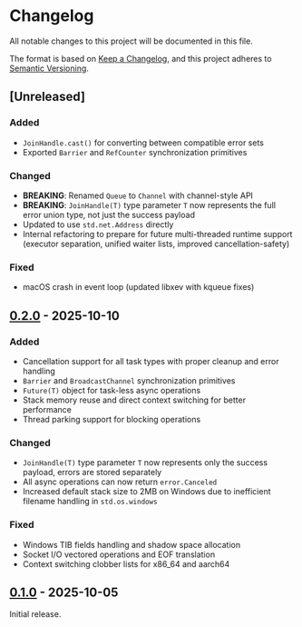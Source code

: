 # Changelog

All notable changes to this project will be documented in this file.

The format is based on [Keep a Changelog](https://keepachangelog.com/en/1.1.0/),
and this project adheres to [Semantic Versioning](https://semver.org/spec/v2.0.0.html).

## [Unreleased]

### Added

- `JoinHandle.cast()` for converting between compatible error sets
- Exported `Barrier` and `RefCounter` synchronization primitives

### Changed

- **BREAKING**: Renamed `Queue` to `Channel` with channel-style API
- **BREAKING**: `JoinHandle(T)` type parameter `T` now represents the full error union type, not just the success payload
- Updated to use `std.net.Address` directly
- Internal refactoring to prepare for future multi-threaded runtime support (executor separation, unified waiter lists, improved cancellation-safety)

### Fixed

- macOS crash in event loop (updated libxev with kqueue fixes)

## [0.2.0] - 2025-10-10

### Added

- Cancellation support for all task types with proper cleanup and error handling
- `Barrier` and `BroadcastChannel` synchronization primitives
- `Future(T)` object for task-less async operations
- Stack memory reuse and direct context switching for better performance
- Thread parking support for blocking operations

### Changed

- `JoinHandle(T)` type parameter `T` now represents only the success payload, errors are stored separately
- All async operations can now return `error.Canceled`
- Increased default stack size to 2MB on Windows due to inefficient filename handling in `std.os.windows`

### Fixed

- Windows TIB fields handling and shadow space allocation
- Socket I/O vectored operations and EOF translation
- Context switching clobber lists for x86_64 and aarch64

## [0.1.0] - 2025-10-05

Initial release.

[0.2.0]: https://github.com/lalinsky/zio/releases/tag/v0.2.0
[0.1.0]: https://github.com/lalinsky/zio/releases/tag/v0.1.0
